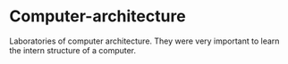 # Computer-architecture
Laboratories of computer architecture. They were very important to learn the intern structure of a computer.
